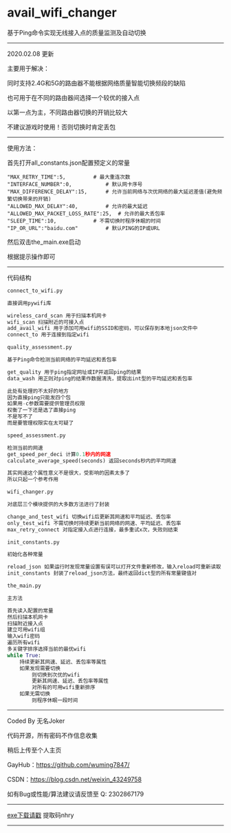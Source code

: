 # avail_wifi_changer
基于Ping命令实现无线接入点的质量监测及自动切换


****************************************************************
2020.02.08 更新

主要用于解决：

同时支持2.4G和5G的路由器不能根据网络质量智能切换频段的缺陷

也可用于在不同的路由器间选择一个较优的接入点

以第一点为主，不同路由器切换的开销比较大

不建议游戏时使用！否则切换时肯定丢包
*****************************************************************
使用方法：

首先打开all_constants.json配置预定义的常量

```
"MAX_RETRY_TIME":5,			# 最大重连次数
"INTERFACE_NUMBER":0, 			# 默认网卡序号
"MAX_DIFFERENCE_DELAY":15, 		# 允许当前网络与次优网络的最大延迟差值(避免频繁切换带来的开销)
"ALLOWED_MAX_DELAY":40,			# 允许的最大延迟
"ALLOWED_MAX_PACKET_LOSS_RATE":25,	# 允许的最大丢包率
"SLEEP_TIME":10,			# 不需切换时程序休眠的时间
"IP_OR_URL":"baidu.com"			# 默认PING的IP或URL
```

然后双击the_main.exe启动

根据提示操作即可
*****************************************************************
代码结构

```python
connect_to_wifi.py

直接调用pywifi库

wireless_card_scan 用于扫描本机网卡
wifi_scan 扫描附近的可接入点
add_avail_wifi 用于添加可用wifi的SSID和密码，可以保存到本地json文件中
connect_to 用于连接到指定wifi

```

```python
quality_assessment.py

基于Ping命令检测当前网络的平均延迟和丢包率

get_quality 用于ping指定网址或IP并返回ping的结果
data_wash 用正则对ping的结果作数据清洗，提取出int型的平均延迟和丢包率

此处有处理的不太好的地方
因为直接ping只能发四个包
如果用-c参数需要提供管理员权限
权衡了一下还是选了直接ping
不是写不了
而是要管理权限实在太可疑了

```

```python
speed_assessment.py

检测当前的网速
get_speed_per_deci 计算0.1秒内的网速
calculate_average_speed(seconds) 返回seconds秒内的平均网速

其实网速这个属性意义不是很大，受影响的因素太多了
所以只起一个参考作用
```

```python
wifi_changer.py

对底层三个模块提供的大多数方法进行了封装

change_and_test_wifi 切换wifi后更新其网速和平均延迟、丢包率
only_test_wifi 不需切换时持续更新当前网络的网速、平均延迟、丢包率
max_retry_connect 对指定接入点进行连接，最多重试x次，失败则结束
```

```python
init_constants.py

初始化各种常量

reload_json 如果运行时发现常量设置有误可以打开文件重新修改，输入reload可重新读取
init_constants 封装了reload_json方法，最终返回dict型的所有常量键值对
```

```python
the_main.py

主方法

首先读入配置的常量
然后扫描本机网卡
扫描附近接入点
建立可用wifi组
输入wifi密码
遍历所有wifi
多关键字排序选择当前的最优wifi
while True:
	持续更新其网速、延迟、丢包率等属性
	如果发现需要切换
		则切换到次优的wifi
		更新其网速、延迟、丢包率等属性
		对所有的可用wifi重新排序
	如果无需切换
		则程序休眠一段时间
```

*****************************************************************
Coded By 无名Joker

代码开源，所有密码不作信息收集

稍后上传至个人主页

GayHub：https://github.com/wuming7847/

CSDN：https://blog.csdn.net/weixin_43249758

如有Bug或性能/算法建议请反馈至 Q: 2302867179
*****************************************************************
[exe下载请戳](https://pan.baidu.com/s/1SdfCtQ0xOOODZaDnPdYWvg) 提取码nhry
*****************************************************************

